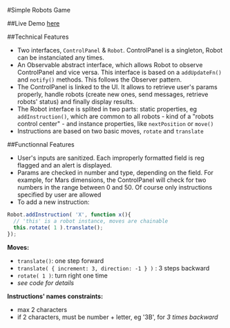#Simple Robots Game

##Live Demo
[here](http://tcamp.fr/test/robots/)

##Technical Features
  - Two interfaces, `ControlPanel` & `Robot`. ControlPanel is a singleton, Robot can be instanciated any times.
  - An Observable abstract interface, which allows Robot to observe ControlPanel and vice versa. This interface is based on
  a `addUpdateFn()`  and  `notify()` methods. This follows the Observer pattern.
  - The ControlPanel is linked to the UI. It allows to retrieve user's params properly, handle robots (create new ones, send messages, retrieve robots' status) and finally display results.
  - The Robot interface is splited in two parts: static properties, eg `addInstruction()`, which are common to all
  robots - kind of a "robots control center" - and instance properties, like `nextPosition` or `move()`  
  - Instructions are based on two basic moves, `rotate` and `translate`

##Functionnal Features
 - User's inputs are sanitized. Each improperly formatted field is reg flagged and an alert is displayed.
 - Params are checked in number and type, depending on the field. For example, for Mars dimensions, the ControlPanel
 will check for two numbers in the range between 0 and 50. Of course only instructions specified by user are allowed
 - To add a new instruction:
```javascript
Robot.addInstruction( 'X', function x(){
  // 'this' is a robot instance, moves are chainable
  this.rotate( 1 ).translate();
});
```
**Moves:**
  - `translate()`: one step forward
  - `translate( { increment: 3, direction: -1 } )` : 3 steps backward
  - `rotate( 1 )`: turn right one time
  - *see code for details*

**Instructions' names constraints:**
  - max 2 characters
  - if 2 characters, must be number + letter, eg '3B', for *3 times backward*


